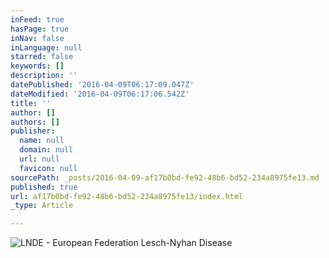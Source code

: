 ```yaml
---
inFeed: true
hasPage: true
inNav: false
inLanguage: null
starred: false
keywords: []
description: ''
datePublished: '2016-04-09T06:17:09.047Z'
dateModified: '2016-04-09T06:17:06.542Z'
title: ''
author: []
authors: []
publisher:
  name: null
  domain: null
  url: null
  favicon: null
sourcePath: _posts/2016-04-09-af17b0bd-fe92-48b6-bd52-234a8975fe13.md
published: true
url: af17b0bd-fe92-48b6-bd52-234a8975fe13/index.html
_type: Article

---
```

![LNDE - European Federation Lesch-Nyhan Disease](https://the-grid-user-content.s3-us-west-2.amazonaws.com/6f4d7a28-44d9-47d5-8736-68730c2a91fd.png)